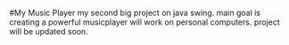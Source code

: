 #My Music Player
my second big project on java swing. main goal is creating a powerful musicplayer will work on personal computers. project will be updated soon.
